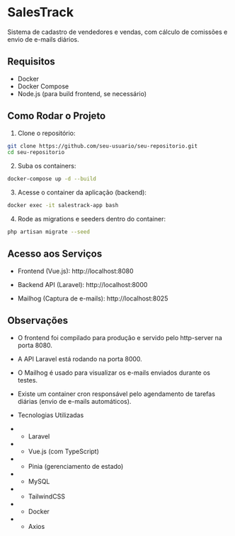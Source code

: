 # SalesTrack

Sistema de cadastro de vendedores e vendas, com cálculo de comissões e envio de e-mails diários.

## Requisitos
- Docker
- Docker Compose
- Node.js (para build frontend, se necessário)

## Como Rodar o Projeto

1. Clone o repositório:
```bash
git clone https://github.com/seu-usuario/seu-repositorio.git
cd seu-repositorio
```

2. Suba os containers:

```bash
docker-compose up -d --build
```
3. Acesse o container da aplicação (backend):

```bash
docker exec -it salestrack-app bash
```
4. Rode as migrations e seeders dentro do container:

```bash
php artisan migrate --seed
```
## Acesso aos Serviços
- Frontend (Vue.js): http://localhost:8080


- Backend API (Laravel): http://localhost:8000

- Mailhog (Captura de e-mails): http://localhost:8025

## Observações
- O frontend foi compilado para produção e servido pelo http-server na porta 8080.

- A API Laravel está rodando na porta 8000.

- O Mailhog é usado para visualizar os e-mails enviados durante os testes.

- Existe um container cron responsável pelo agendamento de tarefas diárias (envio de e-mails automáticos).

- Tecnologias Utilizadas
- - Laravel

- - Vue.js (com TypeScript)

- - Pinia (gerenciamento de estado)

- - MySQL

- - TailwindCSS

- - Docker

- - Axios